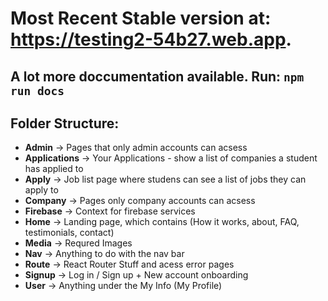 # Most Recent Stable version at: https://testing2-54b27.web.app.

## A lot more doccumentation available. Run: `npm run docs`

## Folder Structure:
- **Admin** ->        Pages that only admin accounts can acsess
- **Applications** -> Your Applications - show a list of companies a student has applied to
- **Apply** ->        Job list page where studens can see a list of jobs they can apply to
- **Company** ->      Pages only company accounts can acsess
- **Firebase** ->     Context for firebase services
- **Home** ->         Landing page, which contains (How it works, about, FAQ, testimonials, contact)
- **Media** ->        Requred Images
- **Nav** ->          Anything to do with the nav bar
- **Route** ->        React Router Stuff and acess error pages
- **Signup** ->       Log in / Sign up + New account onboarding
- **User** ->         Anything under the My Info (My Profile)

